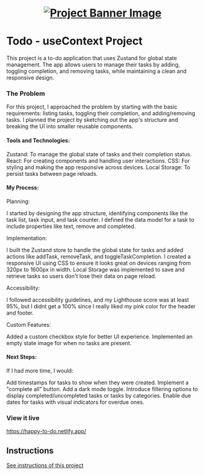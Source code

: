 <h1 align="center">
  <a href="">
    <img src="./src/assets/banner.svg" alt="Project Banner Image">
  </a>
</h1>

# Todo - useContext Project

This project is a to-do application that uses Zustand for global state management. The app allows users to manage their tasks by adding, toggling completion, and removing tasks, while maintaining a clean and responsive design.

### The Problem

For this project, I approached the problem by starting with the basic requirements: listing tasks, toggling their completion, and adding/removing tasks. I planned the project by sketching out the app's structure and breaking the UI into smaller reusable components.

#### Tools and Technologies:
Zustand: To manage the global state of tasks and their completion status.
React: For creating components and handling user interactions.
CSS: For styling and making the app responsive across devices.
Local Storage: To persist tasks between page reloads.
#### My Process:

Planning:

I started by designing the app structure, identifying components like the task list, task input, and task counter.
I defined the data model for a task to include properties like text, remove and completed.

Implementation:

I built the Zustand store to handle the global state for tasks and added actions like addTask, removeTask, and toggleTaskCompletion.
I created a responsive UI using CSS to ensure it looks great on devices ranging from 320px to 1600px in width.
Local Storage was implemented to save and retrieve tasks so users don't lose their data on page reload.

Accessibility:

I followed accessibility guidelines, and my Lighthouse score was at least 95%, but I didnt get a 100% since I really liked my pink color for the header and footer.

Custom Features:

Added a custom checkbox style for better UI experience.
Implemented an empty state image for when no tasks are present.

#### Next Steps:

If I had more time, I would:

Add timestamps for tasks to show when they were created.
Implement a "complete all" button.
Add a dark mode toggle.
Introduce filtering options to display completed/uncompleted tasks or tasks by categories.
Enable due dates for tasks with visual indicators for overdue ones.

### View it live

https://happy-to-do.netlify.app/

## Instructions

<a href="instructions.md">
   See instructions of this project
  </a>
